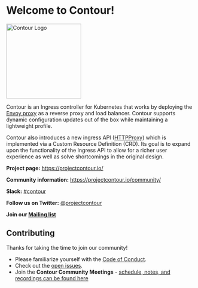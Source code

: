 # Welcome to Contour!
<img src="../../../contour/blob/main/contour.png" alt="Contour Logo" width="200"/>

Contour is an Ingress controller for Kubernetes that works by deploying the [Envoy proxy](https://www.envoyproxy.io/) as a reverse proxy and load balancer.
Contour supports dynamic configuration updates out of the box while maintaining a lightweight profile.

Contour also introduces a new ingress API ([HTTPProxy](https://projectcontour.io/docs/main/config/fundamentals/)) which is implemented via a Custom Resource Definition (CRD).
Its goal is to expand upon the functionality of the Ingress API to allow for a richer user experience as well as solve shortcomings in the original design.


**Project page:** https://projectcontour.io/

**Community information:** https://projectcontour.io/community/

**Slack:** [#contour](https://kubernetes.slack.com/messages/contour/)

**Follow us on Twitter:** [@projectcontour](https://twitter.com/projectcontour)

**Join our [Mailing list](https://lists.cncf.io/g/cncf-contour-users/)**


## Contributing

Thanks for taking the time to join our community!

- Please familiarize yourself with the [Code of Conduct](/CODE_OF_CONDUCT.md).
- Check out the [open issues](https://github.com/projectcontour/contour/issues).
- Join the **Contour Community Meetings** - [schedule, notes, and recordings can be found here](https://projectcontour.io/community)
